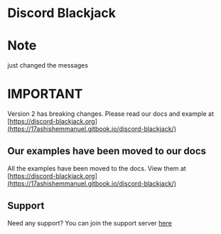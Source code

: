 # Discord Blackjack

# Note
just changed the messages

# IMPORTANT
Version 2 has breaking changes. Please read our docs and example at [https://discord-blackjack.org](https://17ashishemmanuel.gitbook.io/discord-blackjack/)

## Our examples have been moved to our docs
All the examples have been moved to the docs. View them at [https://discord-blackjack.org](https://17ashishemmanuel.gitbook.io/discord-blackjack/)

## Support
Need any support? You can join the support server [here](https://discord.gg/DcC4xFfTnB)
